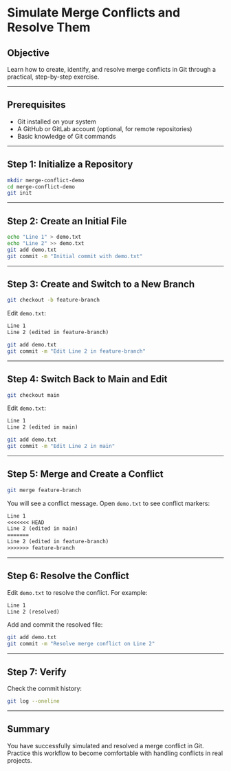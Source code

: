 # Simulate Merge Conflicts and Resolve Them

## Objective

Learn how to create, identify, and resolve merge conflicts in Git through a practical, step-by-step exercise.

---

## Prerequisites

- Git installed on your system
- A GitHub or GitLab account (optional, for remote repositories)
- Basic knowledge of Git commands

---

## Step 1: Initialize a Repository

```bash
mkdir merge-conflict-demo
cd merge-conflict-demo
git init
```

---

## Step 2: Create an Initial File

```bash
echo "Line 1" > demo.txt
echo "Line 2" >> demo.txt
git add demo.txt
git commit -m "Initial commit with demo.txt"
```

---

## Step 3: Create and Switch to a New Branch

```bash
git checkout -b feature-branch
```

Edit `demo.txt`:

```txt
Line 1
Line 2 (edited in feature-branch)
```

```bash
git add demo.txt
git commit -m "Edit Line 2 in feature-branch"
```

---

## Step 4: Switch Back to Main and Edit

```bash
git checkout main
```

Edit `demo.txt`:

```txt
Line 1
Line 2 (edited in main)
```

```bash
git add demo.txt
git commit -m "Edit Line 2 in main"
```

---

## Step 5: Merge and Create a Conflict

```bash
git merge feature-branch
```

You will see a conflict message. Open `demo.txt` to see conflict markers:

```txt
Line 1
<<<<<<< HEAD
Line 2 (edited in main)
=======
Line 2 (edited in feature-branch)
>>>>>>> feature-branch
```

---

## Step 6: Resolve the Conflict

Edit `demo.txt` to resolve the conflict. For example:

```txt
Line 1
Line 2 (resolved)
```

Add and commit the resolved file:

```bash
git add demo.txt
git commit -m "Resolve merge conflict on Line 2"
```

---

## Step 7: Verify

Check the commit history:

```bash
git log --oneline
```

---

## Summary

You have successfully simulated and resolved a merge conflict in Git. Practice this workflow to become comfortable with handling conflicts in real projects.

